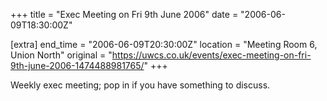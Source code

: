 +++
title = "Exec Meeting on Fri 9th June 2006"
date = "2006-06-09T18:30:00Z"

[extra]
end_time = "2006-06-09T20:30:00Z"
location = "Meeting Room 6, Union North"
original = "https://uwcs.co.uk/events/exec-meeting-on-fri-9th-june-2006-1474488981765/"
+++

Weekly exec meeting; pop in if you have something to discuss.

